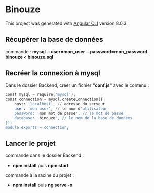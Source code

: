 # Binouze

This project was generated with [Angular CLI](https://github.com/angular/angular-cli) version 8.0.3.

## Récupérer la base de données

commande : __mysql --user=mon_user --password=mon_password binouze < binouze.sql__

## Recréer la connexion à mysql

Dans le dossier Backend, créer un fichier __"conf.js"__ avec le contenu :

```sql
const mysql = require('mysql');
const connection = mysql.createConnection({
    host: 'localhost', // adresse du serveur
    user: 'mon user', // le nom d'utilisateur
    password: 'mon mot de passe', // le mot de passe
    database: 'binouze', // le nom de la base de données
});
module.exports = connection;
```


## Lancer le projet

commande dans le dossier Backend : 
- __npm install__ puis __npm start__

commande à la racine du projet :
- __npm install__ puis __ng serve -o__
